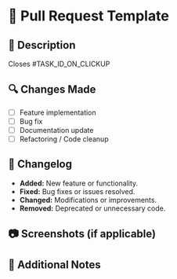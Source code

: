 # 🚀 Pull Request Template

## 📌 Description
<!-- Please include a summary of the changes and the related issue. -->
Closes #TASK_ID_ON_CLICKUP

## 🔍 Changes Made
- [ ] Feature implementation
- [ ] Bug fix
- [ ] Documentation update
- [ ] Refactoring / Code cleanup

## 📜 Changelog
<!-- List key changes in this PR for better tracking. -->
- **Added:** New feature or functionality.
- **Fixed:** Bug fixes or issues resolved.
- **Changed:** Modifications or improvements.
- **Removed:** Deprecated or unnecessary code.

## 📷 Screenshots (if applicable)
<!-- Add screenshots or GIFs to show the changes visually. -->

## 🔗 Additional Notes
<!-- Anything else reviewers should know. -->

